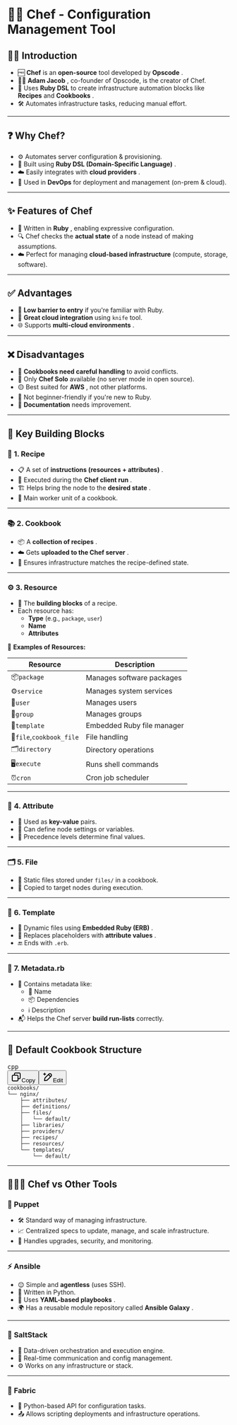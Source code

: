 # 👨‍🍳 **Chef - Configuration Management Tool**

## 🧑‍💻 **Introduction**

* 🆓 **Chef** is an **open-source** tool developed by  **Opscode** .
* 👨‍🔧  **Adam Jacob** , co-founder of Opscode, is the creator of Chef.
* 📝 Uses **Ruby DSL** to create infrastructure automation blocks like **Recipes** and  **Cookbooks** .
* 🛠️ Automates infrastructure tasks, reducing manual effort.

---

## ❓ **Why Chef?**

* ⚙️ Automates server configuration & provisioning.
* 🧱 Built using  **Ruby DSL (Domain-Specific Language)** .
* ☁️ Easily integrates with  **cloud providers** .
* 💼 Used in **DevOps** for deployment and management (on-prem & cloud).

---

## ✨ **Features of Chef**

* 💎 Written in  **Ruby** , enabling expressive configuration.
* 🔍 Chef checks the **actual state** of a node instead of making assumptions.
* ☁️ Perfect for managing **cloud-based infrastructure** (compute, storage, software).

---

## ✅ **Advantages**

* 🚪 **Low barrier to entry** if you're familiar with Ruby.
* 🔗 **Great cloud integration** using `knife` tool.
* 🌐 Supports  **multi-cloud environments** .

---

## ❌ **Disadvantages**

* 👶 **Cookbooks need careful handling** to avoid conflicts.
* 👤 Only **Chef Solo** available (no server mode in open source).
* 🟡 Best suited for  **AWS** , not other platforms.
* 📘 Not beginner-friendly if you're new to Ruby.
* 📄 **Documentation** needs improvement.

---

## 🧩 **Key Building Blocks**

### 📜 **1. Recipe**

* 📋 A set of  **instructions (resources + attributes)** .
* 🔁 Executed during the  **Chef client run** .
* 🏗️ Helps bring the node to the  **desired state** .
* 🧰 Main worker unit of a cookbook.

---

### 📚 **2. Cookbook**

* 📦 A  **collection of recipes** .
* ☁️ Gets  **uploaded to the Chef server** .
* 🧭 Ensures infrastructure matches the recipe-defined state.

---

### ⚙️ **3. Resource**

* 🔧 The **building blocks** of a recipe.
* Each resource has:
  * **Type** (e.g., `package`, `user`)
  * **Name**
  * **Attributes**

🔨 **Examples of Resources:**

| Resource                     | Description                |
| ---------------------------- | -------------------------- |
| 📦`package`                | Manages software packages  |
| ⚙️`service`              | Manages system services    |
| 👤`user`                   | Manages users              |
| 👥`group`                  | Manages groups             |
| 📄`template`               | Embedded Ruby file manager |
| 📁`file`,`cookbook_file` | File handling              |
| 🗂️`directory`            | Directory operations       |
| 🖥️`execute`              | Runs shell commands        |
| ⏰`cron`                   | Cron job scheduler         |

---

### 🔑 **4. Attribute**

* 🧠 Used as **key-value** pairs.
* 🧬 Can define node settings or variables.
* 🥇 Precedence levels determine final values.

---

### 🗂️ **5. File**

* 📂 Static files stored under `files/` in a cookbook.
* 📌 Copied to target nodes during execution.

---

### 📑 **6. Template**

* 🧾 Dynamic files using  **Embedded Ruby (ERB)** .
* 🧬 Replaces placeholders with  **attribute values** .
* 🔚 Ends with `.erb`.

---

### 🧾 **7. Metadata.rb**

* 🪪 Contains metadata like:
  * 📛 Name
  * 📦 Dependencies
  * ℹ️ Description
* 📬 Helps the Chef server **build run-lists** correctly.

---

## 🧱 **Default Cookbook Structure**

<pre class="overflow-visible!" data-start="3295" data-end="3515"><div class="contain-inline-size rounded-md border-[0.5px] border-token-border-medium relative bg-token-sidebar-surface-primary"><div class="flex items-center text-token-text-secondary px-4 py-2 text-xs font-sans justify-between h-9 bg-token-sidebar-surface-primary dark:bg-token-main-surface-secondary select-none rounded-t-[5px]">cpp</div><div class="sticky top-9"><div class="absolute end-0 bottom-0 flex h-9 items-center pe-2"><div class="bg-token-sidebar-surface-primary text-token-text-secondary dark:bg-token-main-surface-secondary flex items-center rounded-sm px-2 font-sans text-xs"><button class="flex gap-1 items-center select-none px-4 py-1" aria-label="Copy"><svg width="24" height="24" viewBox="0 0 24 24" fill="none" xmlns="http://www.w3.org/2000/svg" class="icon-xs"><path fill-rule="evenodd" clip-rule="evenodd" d="M7 5C7 3.34315 8.34315 2 10 2H19C20.6569 2 22 3.34315 22 5V14C22 15.6569 20.6569 17 19 17H17V19C17 20.6569 15.6569 22 14 22H5C3.34315 22 2 20.6569 2 19V10C2 8.34315 3.34315 7 5 7H7V5ZM9 7H14C15.6569 7 17 8.34315 17 10V15H19C19.5523 15 20 14.5523 20 14V5C20 4.44772 19.5523 4 19 4H10C9.44772 4 9 4.44772 9 5V7ZM5 9C4.44772 9 4 9.44772 4 10V19C4 19.5523 4.44772 20 5 20H14C14.5523 20 15 19.5523 15 19V10C15 9.44772 14.5523 9 14 9H5Z" fill="currentColor"></path></svg>Copy</button><span class="" data-state="closed"><button class="flex items-center gap-1 px-4 py-1 select-none"><svg width="24" height="24" viewBox="0 0 24 24" fill="none" xmlns="http://www.w3.org/2000/svg" class="icon-xs"><path d="M2.5 5.5C4.3 5.2 5.2 4 5.5 2.5C5.8 4 6.7 5.2 8.5 5.5C6.7 5.8 5.8 7 5.5 8.5C5.2 7 4.3 5.8 2.5 5.5Z" fill="currentColor" stroke="currentColor" stroke-linecap="round" stroke-linejoin="round"></path><path d="M5.66282 16.5231L5.18413 19.3952C5.12203 19.7678 5.09098 19.9541 5.14876 20.0888C5.19933 20.2067 5.29328 20.3007 5.41118 20.3512C5.54589 20.409 5.73218 20.378 6.10476 20.3159L8.97693 19.8372C9.72813 19.712 10.1037 19.6494 10.4542 19.521C10.7652 19.407 11.0608 19.2549 11.3343 19.068C11.6425 18.8575 11.9118 18.5882 12.4503 18.0497L20 10.5C21.3807 9.11929 21.3807 6.88071 20 5.5C18.6193 4.11929 16.3807 4.11929 15 5.5L7.45026 13.0497C6.91175 13.5882 6.6425 13.8575 6.43197 14.1657C6.24513 14.4392 6.09299 14.7348 5.97903 15.0458C5.85062 15.3963 5.78802 15.7719 5.66282 16.5231Z" stroke="currentColor" stroke-width="2" stroke-linecap="round" stroke-linejoin="round"></path><path d="M14.5 7L18.5 11" stroke="currentColor" stroke-width="2" stroke-linecap="round" stroke-linejoin="round"></path></svg>Edit</button></span></div></div></div><div class="overflow-y-auto p-4" dir="ltr"><code class="whitespace-pre!"><span><span>cookbooks/
└── nginx/
    ├── attributes/
    ├── definitions/
    ├── files/
    │   └── </span><span>default</span><span>/
    ├── libraries/
    ├── providers/
    ├── recipes/
    ├── resources/
    └── templates/
        └── </span><span>default</span><span>/
</span></span></code></div></div></pre>

---

## 🧑‍🤝‍🧑 **Chef vs Other Tools**

### 🐶 **Puppet**

* 🛠️ Standard way of managing infrastructure.
* 📈 Centralized specs to update, manage, and scale infrastructure.
* 🔁 Handles upgrades, security, and monitoring.

---

### ⚡ **Ansible**

* 😌 Simple and **agentless** (uses SSH).
* 🐍 Written in Python.
* 📜 Uses  **YAML-based playbooks** .
* 🌍 Has a reusable module repository called  **Ansible Galaxy** .

---

### 🧂 **SaltStack**

* 🧠 Data-driven orchestration and execution engine.
* 📡 Real-time communication and config management.
* ⚙️ Works on any infrastructure or stack.

---

### 🧵 **Fabric**

* 🐍 Python-based API for configuration tasks.
* 📤 Allows scripting deployments and infrastructure operations.
